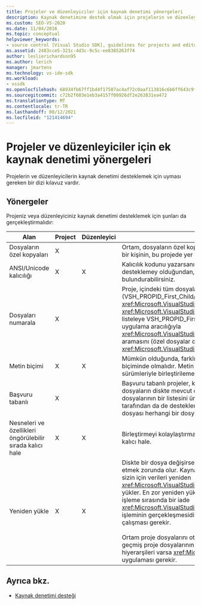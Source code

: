 ```yaml
---
title: Projeler ve düzenleyiciler için kaynak denetimi yönergeleri
description: Kaynak denetimine destek olmak için projelerin ve düzenleyicilerin uyması gereken yönergeler hakkında bilgi edinin.
ms.custom: SEO-VS-2020
ms.date: 11/04/2016
ms.topic: conceptual
helpviewer_keywords:
- source control [Visual Studio SDK], guidelines for projects and editors
ms.assetid: 2483cce5-321c-4d3c-9c5c-ee8385263f74
author: leslierichardson95
ms.author: lerich
manager: jmartens
ms.technology: vs-ide-sdk
ms.workload:
- vssdk
ms.openlocfilehash: 68934fb67ff1bd4f17507ac4af72c0aaf113816c6b6ff643c9f49bbb40698e81
ms.sourcegitcommit: c72b2f603e1eb3a4157f00926df2e263831ea472
ms.translationtype: MT
ms.contentlocale: tr-TR
ms.lasthandoff: 08/12/2021
ms.locfileid: "121414694"
---
```

# <a name="additional-source-control-guidelines-for-projects-and-editors"></a>Projeler ve düzenleyiciler için ek kaynak denetimi yönergeleri
Projelerin ve düzenleyicilerin kaynak denetimi desteklemek için uyması gereken bir dizi kılavuz vardır.

## <a name="guidelines"></a>Yönergeler
 Projeniz veya düzenleyiciniz kaynak denetimi desteklemek için şunları da gerçekleştirmalıdır:

|Alan|Project|Düzenleyici|Ayrıntılar|
|----------|-------------|------------|-------------|
|Dosyaların özel kopyaları|X||Ortam, dosyaların özel kopyalarını destekler. Başka bir ifadeyle, projede yer alan her bir kişinin, bu projede yer alan dosyaların kendi özel kopyası vardır.|
|ANSI/Unicode kalıcılığı|X|X|Kalıcılık kodunu yazarsanız, çoğu kaynak denetim programı şu anda Unicode'u desteklemey olduğundan, dosyaları ANSI formunda kalıcı olarak kalıcı olarak bulundurabilirsiniz.|
|Dosyaları numarala|X||Proje, içindeki tüm dosyaların belirli bir listesini içermeli ve veya (VSH_PROPID_First_Child/Next_Sibling) kullanarak dosya <xref:Microsoft.VisualStudio.Shell.Interop.IVsSccProject2> <xref:Microsoft.VisualStudio.Shell.Interop.IVsHierarchy.GetProperty%2A> listesini listeleye VSH_PROPID_First_Child. Proje ayrıca uygulama aracılığıyla öğe adlarını ve uygulama aracılığıyla <xref:Microsoft.VisualStudio.Shell.Interop.IVsProject.GetMkDocument%2A> ad aramasını (özel dosyalar dahil) desteklemesi <xref:Microsoft.VisualStudio.Shell.Interop.IVsProject.IsDocumentInProject%2A> gerekir.|
|Metin biçimi|X|X|Mümkün olduğunda, farklı sürümlerin birleştirilmesini desteklemek için dosyalar metin biçiminde olmalıdır. Metin biçiminde yer alan dosyalar daha sonra dosyanın diğer sürümleriyle birleştirilemez. Tercih edilen metin biçimi XML'tir.|
|Başvuru tabanlı|X||Başvuru tabanlı projeler, kaynak denetiminde hazır olarak de desteklene. Ancak, proje, dosyaların diskte mevcut olup olmadığı bağımsız olarak isteğe bağlı olarak dosyalarının bir listesini üretebilir sürece, dizin tabanlı projeler kaynak denetimi tarafından da de desteklemektedir. Bir projeyi kaynak denetiminden a açılışında, proje dosyası herhangi bir dosyadan önce ilk olarak aşağı indirildi.|
|Nesneleri ve özellikleri öngörülebilir sırada kalıcı hale|X|X|Birleştirmeyi kolaylaştırmak için dosyalarınızı alfabetik sıra gibi öngörülebilir bir sırada kalıcı hale.|
|Yeniden yükle|X|X|Diskte bir dosya değişirse, düzenleyiciniz dosyayı yeniden yükleyene kadar devam etmek zorunda olur. Kaynak denetimine katılarak ortamınız, uygulamanızı çağırarak sizin için verileri yeniden <xref:Microsoft.VisualStudio.Shell.Interop.IVsPersistDocData2.ReloadDocData%2A> yükler. En zor yeniden yükleme durumu, IVsQueryEditQuerySave:: çağrısında ve bilgi işleme sırasında bir iade <xref:Microsoft.VisualStudio.Shell.Interop.IVsQueryEditQuerySave2.QueryEditFiles%2A> işleminin gerçekleşmesidir. Ancak, yeniden yükleme kodunuzun bu durumda çalıştırıla çalışması gerekir.<br /><br /> Ortam proje dosyalarını otomatik olarak yeniden yüklenir. Ancak, bir projenin, iç içe geçmiş proje dosyalarının yeniden yüklemesini desteklemek için iç içe geçmiş hiyerarşileri varsa <xref:Microsoft.VisualStudio.Shell.Interop.IVsPersistHierarchyItem2> uygulaması gerekir.|

## <a name="see-also"></a>Ayrıca bkz.
- [Kaynak denetimi desteği](../../extensibility/internals/supporting-source-control.md)
